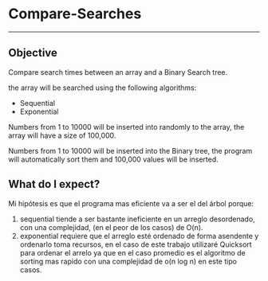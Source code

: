 # Compare-Searches
***
## Objective
Compare search times between an array and a Binary Search tree.

the array will be searched using the following algorithms:
* Sequential
* Exponential

Numbers from 1 to 10000 will be inserted into randomly to the array, the array will have a size of 100,000.

Numbers from 1 to 10000 will be inserted into the Binary tree, the program will automatically sort them and 100,000 values will be inserted.

## What do I expect?

Mi hipótesis es que el programa mas eficiente va a ser el del árbol porque:
1. sequential tiende a ser bastante ineficiente en un arreglo desordenado, con una complejidad, (en el peor de los casos) de O(n).
2. exponential requiere que el arreglo esté ordenado de forma asendente y ordenarlo toma recursos, en el caso de este trabajo utilizaré Quicksort para ordenar el arrelo ya que en el caso promedio es el algoritmo de sorting mas rapido con una complejidad de o(n log n) en este tipo casos.

